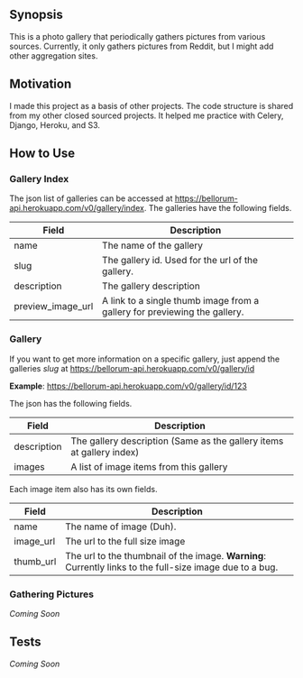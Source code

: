 ## Synopsis

This is a photo gallery that periodically gathers pictures from various sources. 
Currently, it only gathers pictures from Reddit, but I might add other aggregation sites.

## Motivation

I made this project as a basis of other projects. The code structure is shared from my other closed sourced projects. 
It helped me practice with Celery, Django, Heroku, and S3.

## How to Use

### Gallery Index

The json list of galleries can be accessed at https://bellorum-api.herokuapp.com/v0/gallery/index. 
The galleries have the following fields.

Field             | Description
------------------|-------------
name              | The name of the gallery
slug              | The gallery id. Used for the url of the gallery. 
description       | The gallery description
preview_image_url | A link to a single thumb image from a gallery for previewing the gallery.

### Gallery

If you want to get more information on a specific gallery,
just append the galleries *slug* at https://bellorum-api.herokuapp.com/v0/gallery/id

**Example**: https://bellorum-api.herokuapp.com/v0/gallery/id/123

The json has the following fields.

Field       | Description
------------|-------------
description | The gallery description (Same as the gallery items at gallery index) 
images      | A list of image items from this gallery

Each image item also has its own fields.

Field     | Description
----------|-------------
name      | The name of image (Duh).
image_url | The url to the full size image
thumb_url | The url to the thumbnail of the image. **Warning**: Currently links to the full-size image due to a bug.

### Gathering Pictures

*Coming Soon*

## Tests

*Coming Soon*